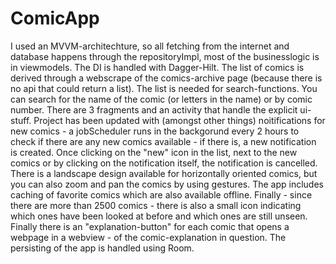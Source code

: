 # ComicApp
I used an MVVM-architechture, so all fetching from the internet and database happens through the repositoryImpl, most of the businesslogic is in viewmodels. The DI is handled with Dagger-Hilt. The list of comics is derived through a webscrape of the comics-archive page (because there is no api that could return a list). The list is needed for search-functions. You can search for the name of the comic (or letters in the name) or by comic number. There are 3 fragments and an activity that handle the explicit ui-stuff. Project has been updated with (amongst other things) noitifications for new comics - a jobScheduler runs in the backgorund every 2 hours to check if there are any new comics available - if there is, a new notification is created. Once clicking on the "new" icon in the list, next to the new comics or by clicking on the notification itself, the notification is cancelled. There is a landscape design available for horizontally oriented comics, but you can also zoom and pan the comics by using gestures. The app includes caching of favorite comics which are also available offline. Finally - since there are more than 2500 comics - there is also a small icon indicating which ones have been looked at before and which ones are still unseen. Finally there is an "explanation-button" for each comic that opens a webpage in a webview - of the comic-explanation in question. The persisting of the app is handled using Room. 
